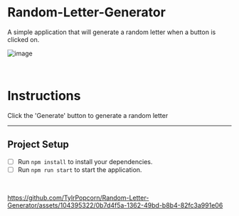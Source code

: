 # Random-Letter-Generator

A simple application that will generate a random letter when a button is clicked on.


![image](https://github.com/TylrPopcorn/Random-Letter-Generator/assets/104395322/269fe7f5-faba-4565-b574-36b68610e510)


<br>

# Instructions
Click the 'Generate' button to generate a random letter

-----
## Project Setup
- [ ] Run `npm install` to install your dependencies.
- [ ] Run `npm run start` to start the application.
<br>


https://github.com/TylrPopcorn/Random-Letter-Generator/assets/104395322/0b7d4f5a-1362-49bd-b8b4-82fc3a991e06

